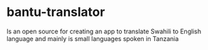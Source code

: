 # bantu-translator

Is an open source for creating an app to translate Swahili to English language and mainly is small languages spoken in Tanzania
